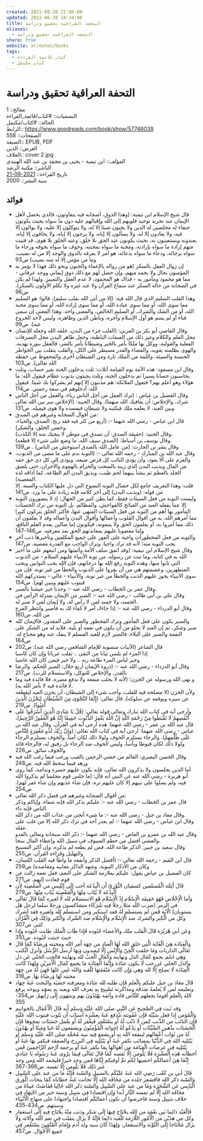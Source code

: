 ```yaml
---  
created: 2021-08-20 22:00:00  
updated: 2022-06-20 18:34:00  
title: التحفة العراقية تحقيق ودراسة  
aliases:  
  - التحفة العراقية تحقيق ودراسة  
share: true  
website: ar/notes/books  
tags:  
  - كتاب_قائمة_القراءة  
  - كتاب_مكتمل  
---  
```

  
  
# التحفة العراقية تحقيق ودراسة  
  
معالج:: 1  
التسميات:: #كتاب/قائمة_القراءة  
الحالة:: #كتاب/مكتمل  
الرابط:: <https://www.goodreads.com/book/show/57746039>  
الصفحات:: 558  
الصيغة:: EPUB, PDF  
الغرض:: الدين  
الغلاف:: cover 2.jpg  
المؤلف:: ابن تيمية - يحيى بن محمد بن عبد الله الهنيدي  
الناشر:: مكتبة الرشد  
تاريخ القراءة:: [2021-09-21](2021-09-21.md)  
سنة النشر:: 2000  
  
## فوائد  
  
- قال شيخ الإسلام ابن تيمية: (وهذا الذوق، أصحابه فيه يتفاوتون، فالذي يحصل لأهل الإيمان عند تجرید توحيد قلوبهم إلى الله وإقبالهم عليه دون ما سواه بحيث يكونون حنفاء له مخلصين له الدين ولا يحبون شيئا إلا له، ولا يتوكلون إلا عليه، ولا يوالون إلا فيه، ولا يعادون إلا له، ولا يسألون إلا إياه، ولا يرجون إلا إياه، ولا يخافون إلا إياه، يعبدونه ويستعينون به، بحيث يكونون عند الحق بلا خلق، وعند الخلق بلا هوى، قد فنيت عنهم إرادة ما سواه بإرادته، ومحبة ما سواه بمحبته، وخوف ما سواه بخوفه ورجاء ما سواه برجائه، ودعاء ما سواه بدعائه، هو أمر لا يعرفه بالذوق والوجد إلا من له نصيب، وما من مؤمن إلا له منه نصيب) ص93  
- إن زوال العقل بالسكر (هو من زواله بالإغماء والجنون ونحو ذلك فهذا لا يؤمر به المؤمنون بحال ولا يحمد منهم، وإن حصل لهم مع ذلك ذوق إيماني ووجد عرفاني - مما هو محمود ومأمور به - فذاك هو المحمود، لا عدم العقل والتمييز. ولهذا لم يكن في الصحابة من حاله السكر عند سماع القرآن ولا عند غيره ولا تكلم الأولون بالسكر). ص96  
- وهذا القلب السليم الذي قال الله فيه: (إلا من أتى الله بقلب سليم)، قالوا: هو السليم مما سوى الله، أو مما سوى عبادة الله، أو مما سوی إرادة الله، أو مما سوى محبة الله، أو من الشك والشرك، أو السليم الخالص، والمعنى واحد. وهذا المعنى إن سمي فناء أو لم يسم هو أول الإسلام وآخره، وباطن الدين وظاهره، وليس لأحد الخروج عنه). ص99  
- وقال القاضي أبو بكر بن العربي: (القلب جزء من البدن، خلقه الله وجعله للإنسان محل العلم والكلام وغير ذلك من الصفات الباطنة، وجعل ظاهر البدن محل التصرفات الفعلية والقولية، ووكل بها ملكا يأمر بالخير وشیطانا يأمر بالشر، فالعقل بنوره يهديه، والهوى بظلمته يغويه، والقضاء والقدر مسيطر على الكل، والقلب يتقلب بين الخواطر الحسنة والسيئة، واللمة من الملك تارة ومن الشيطان أخرى والمحفوظ من حفظه الله تعالی). ص103  
- وقال ابن مسعود: هذه الأمة يوم القيامة أثلاث: ثلث يدخلون الجنة بغير حساب، وثلث يحاسبون حسابا يسيرا ثم يدخلون الجنة، وثلث يجيئون بذنوب عظام فيقول الله: ما هؤلاء وهو أعلم بهم؟ فتقول الملائكة: هم مذنبون إلا إنهم لم يشركوا بك شيئا. فيقول الله: أدخلوهم في سعة رحمتي. ص114  
- وقال الفضيل بن عياض : (ترك العمل من أجل الناس ریاء، والعمل من أجل الناس شرك، والإخلاص: أن يعافيك الله منهما). وقال الجنيد: (الإخلاص سر بين الله تعالى وبين العبد، لا يعلمه ملك فيكتبه ولا شيطان فيفسده ولا هوى فيميله. ص131  
- من أقوال الصحابة وغيرهم في الصدق:  
  قال ابن عباس - رضي الله عنهما -: (أربع من كثر فيه فقد ربح: الصدق، والحياء، وحسن الخلق، والشكر).  
  وقال الجنيد: (حقيقة الصدق: أن تصدق في موطن لا ينجيك منه إلا الكذب).  
  وقال يوسف بن أسباط: (الصدق سیف الله، ما وضع على شيء إلا قطعه).  
  وقال بشر بن الحارث: (من عامل الله بالصدق استوحش من الناس) . ص139  
- وقال عبد الله بن المبارك - رحمه الله تعالى -: (التوبة ندم على ما مضى من الذنوب، والعزم على ألا يعود، وأن يؤدي التائب كل فرض ضيعه، ويؤدي إلى كل ذي حق حقه من المال ويذيب البدن الذي زينه بالسحت والحرام بالهموم والأحزان، حتى يلصق الجلد بالعظم ثم ينشأ بينهما لحم طيب، ويذيق البدن ألم الطاعة، كما أذاقه لذة المعصية).  
  قلت: وهذا التعريف جامع لكل خصال التوبة النصوح التي دل عليها الكتاب والسنة. إلا من قوله: (ويذيب البدن) إلى آخر كلامه فإنه زيادة على ما ورد. ص141  
- وليست التوبة من فعل السيئات فقط، كما يظن كثير من الجهال؛ إذ لا يتصورون التوبة إلا عما يفعله العبد من القبائح کالفواحش، والمظالم، بل التوبة من ترك الحسنات المأمور بها أهم من التوبة من فعل السيئات المنهي عنها، فأكثر الخلق يتركون كثيرا مما أمرهم الله. به من أقوال القلوب وأعمالها وأقوال البدن وأعماله وقد لا يعلمون أن ذلك مما أمروا به، أو يعلمون الحق ولا يتبعونه، فيكونون إما ضالين بعدم العلم النافع، وإما مغضوبا عليهم بمعاندتهم الحق بعد معرفته. ص146-147  
- والتوبة من فعل المحظورات واجبة على الفور على جميع المكلفين وتأخيرها ذنب آخر يجب التوبة منه؛ لأنه قد ترك واجبا. وترك الواجب مع القدرة معصية. ص147  
- وقال شيخ الإسلام ابن تيمية: (وقد اتفق سلف الأمة وأئمتها ومن اتبعهم على ما أخبر الله به في كتابه، وما ثبت عن رسوله، من توبة الأنبياء عليهم السلام - من الذنوب التي تابوا منها، وهذه التوبة رفع الله بها درجاتهم، فإن الله يحب التوابين ويحب المتطهرين، وعصمتهم هي من أن يقروا على الذنوب والخطأ من غير توبة. فإن من سوى الأنبياء يجوز عليهم الذنب والخطأ من غير توبة، والأنبياء - غالي - يستدركهم الله فیتوب عليهم ويبين لهم). ص154  
- وقال عمر بن الخطاب - رضي الله عنه -: وجدنا خير عيشنا بالصبر.  
  وقال علي بن أبي طالب - رضي الله عنه -: الصبر من الإيمان بمنزلة الرأس في الجسد، ولا جسد لمن لا رأس له، ولا إيمان لمن لا صبر له.  
  وقال أبو الدرداء - رضي الله عنه -: إذا جاءك أمر لا كفاء لك به فأصبر وانتظر الفرج من الله. ص160  
- والصبر يكون على فعل المأمور وترك المحظور والصبر على المقدور، فالإيمان كله صبر وشکر، ثم إن العبد لا يخلو من أن يكون في نعمة أو بلية، فلابد له من الشكر على النعمة والصبر على البلاء، فالصبر لازم للعبد المسلم لا ينفك عنه وهو محتاج له. ص164  
- قال الشاعر (اﻷبيات منسوبة للإمام الشافعي رضي الله عنه): ص202  
  إذا المرء لم يلبس ثيابا من التقى .. تقلب عريانا وإن كان كاسيا  
  وخیر لباس المرء طاعة ربه .. ولا خير فيمن كان الله عاصيا  
- وقال أبو الدرداء - رضي الله عنه -: (ذروة الإيمان أربع خلال: الصبر للحكم، والرضا بالقدر، والإخلاص للتوكل، والاستسلام للرب). ص217  
- و نهى الله ورسوله عن الحزن؛ (لأنه لا يجلب منفعة ولا يدفع مضرة، فلا فائدة فيه وما لا فائدة فيه لا يأمر الله به).  
  ولأن الحزن (لا مصلحة فيه للقلب، وأحب شيء إلى الشيطان، أن يحزن العبد ليقطعه عن سيره ويوقفه عن سلوكه)، قال تعالى: (إِنَّمَا النَّجْوَى مِنَ الشَّيْطَانِ لِيَحْزُنَ الَّذِينَ آمَنُوا). ص219  
- وأرجی آية في كتاب الله تبارك وتعالى قوله تعالى: (قُلْ يَا عِبَادِيَ الَّذِينَ أَسْرَفُوا عَلَى أَنْفُسِهِمْ لَا تَقْنَطُوا مِنْ رَحْمَةِ اللَّهِ إِنَّ اللَّهَ يَغْفِرُ الذُّنُوبَ جَمِيعًا إِنَّهُ هُوَ الْغَفُورُ الرَّحِيمُ)، قال عبد الله بن عمر - رضي الله عنهما: هذه أرجی آية في القرآن. وقال عبد الله بن عباس - رضي الله عنهما: أرجی آية في كتاب الله تعالى: (وَإِنَّ رَبَّكَ لَذُو مَغْفِرَةٍ لِلنَّاسِ عَلَى ظُلْمِهِمْ). والرجاء يستلزم الخوف ولولا ذلك لكان أمنا، والخوف يستلزم الرجاء ولولا ذلك لكان قنوطا ويأسا، وليس الخوف ضد الرجاء بل رفيق له، فالرجاء قائد والخوف سائق. ص226  
- وقال الحسن البصري: العالم من خشي الرحمن بالغيب ورغب فيما رغب الله فيه وزهد فيما سخط الله فيه. ص248  
- أما الذين يجلسون ولا يذكرون الله تعالى، فإنه يكون عليهم حسرة وندامة، كما روى أبو هريرة - رضي الله عنه عن النبي أنه قال: (ما جلس قوم مجلسا لم يذكروا الله فيه، ولم يصلوا على نبيهم إلا كان عليهم ترة، فإن شاء عذبهم وإن شاء غفر لهم). ص254  
- من أقوال الصحابة وغيرهم في فضل ذكر الله تعالی:  
  قال عمر بن الخطاب - رضي الله عنه -: عليكم بذكر الله فإنه شفاء، وإياكم وذكر الناس فإنه داء.  
  وقال معاذ بن جبل - رضي الله عنه -: ما شيء أنجي من عذاب الله من ذكر الله.  
  وقال ابن عباس - رضي الله عنهما -: لم يعذر أحد في ترك ذكر الله إلا من غلب على عقله.  
  وقال عبد الله بن عمرو بن العاص - رضي الله عنهما -: ذكر الله سبحانه وتعالى بالغدو والعشي أفضل من حطم السيوف في سبيل الله وإعطاء المال سحا.  
  وقال سعيد بن جبير: الذكر طاعة الله، فمن لم يطعه لم يذكره، وإن أكثر التسبيح والتهليل وقراءة القرآن. ص255  
- قال ابن القيم - رحمه الله تعالى -: (أفضل الذكر وأنفعه ما واطأ فيه القلب اللسان، وكان من الأذكار النبوية، وشهد الذاكر معانيه ومقاصده) ص259  
- كان الفضيل بن عياض يقول: عليكم بملازمة الشكر على النعم، فقل نعمة زالت عن قوم فعادت إليهم. ص271  
- قَالَ أَئِمَّة الْمُسلمين كسفيان الثَّوْريّ أَن الْبِدْعَة أحب إِلَى إِبْلِيس من الْمعْصِيَة لِأَن الْبِدْعَة لَا يُتَاب مِنْهَا وَالْمَعْصِيَة يُتَاب مِنْهَا. ص279  
- وَأما الْإِخْلَاص فَهُوَ حَقِيقَة الْإِسْلَام إِذْ الْإِسْلَام هُوَ الاستسلام لله لَا لغيره كَمَا قَالَ تَعَالَى في الزمر (ضرب الله مثلا رجلا فِيهِ شُرَكَاء متشاكسون ورجلا سلما لرجل هَل يستويان) الْآيَة فَمن لم يستسلم لَهُ فقد استكبر وَمن استسلم لله وَلغيره فقد أشرك وكل من الْكبر والشرك ضد الْإِسْلَام وَالْإِسْلَام ضد الشّرك وَالْكبر وَذَلِكَ فِي الْقُرْآن كثير. ص307  
- وَعَن أبي هُرَيْرَة قَالَ الْقلب ملك والأعضاء جُنُوده فَإِذا طَابَ الْملك طابت جُنُوده وَإِذا خبث خبثت جُنُوده. ص310  
- وَالْعِبَادَة هِيَ الْغَايَة الَّتِي خلق الله لَهَا الْعباد من جِهَة أَمر الله ومحبته وَرضَاهُ كَمَا قَالَ تَعَالَى الذاريات وَمَا خلقت الْجِنّ وَالْإِنْس إِلَّا ليعبدون وَبهَا أرسل الرُّسُل وَأنزل الْكتب وَهِي اسْم يجمع كَمَال الذل ونهايته وَكَمَال الْحبّ لله ونهايته فالحب الخلي عَن ذل والذل الخلي عَن حب لَا يكون عبَادَة وَإِنَّمَا الْعِبَادَة مَا يجمع كَمَال الْأَمريْنِ وَلِهَذَا كَانَت الْعِبَادَة لَا تصلح إِلَّا لله وَهِي وَإِن كَانَت مَنْفَعَتهَا للْعَبد وَالله غَنِي عَنْهَا فَهِيَ لَهُ من جِهَة محبته لَهَا وَرضَاهُ بهَا. ص318  
- قَالَ معَاذ بن جبل عليكم بِالْعلمِ فَإِن طلبه لله عبَادَة ومعرفته خشيَة والبحث عَنهُ جِهَاد وتعليمه لمن لَا يُعلمهُ صَدَقَة ومذاكرته تَسْبِيح بِهِ يعرف الله ويعبد بِهِ يمجد ويوحد يرفع الله بِالْعلمِ أقوما يجعلهم للنَّاس قادة وأئمة يَهْتَدُونَ بهم وينتهون إِلَى رَأْيهمْ. ص354-355  
- وَقد ثَبت فِي الصَّحِيح عَن النَّبِي صلى الله عَلَيْهِ وَسلم أَنه قَالَ الْأَعْمَال بالخواتيم وَالْمُؤمن إِذا فعل سَيِّئَة فَإِن عُقُوبَته تنْدَفع عَنهُ بِعشْرَة أَسبَاب أَن يَتُوب فيتوب الله عَلَيْهِ فَإِن التائب من الذَّنب كمن لَا ذَنْب لَهُ أَو يسْتَغْفر فَيغْفر لَهُ أَو يعْمل حَسَنَات تمحوها فَإِن الْحَسَنَات يذْهبن السَّيِّئَات أَو يَدْعُو لَهُ إخوانه الْمُؤْمِنُونَ ويشفعون لَهُ حَيا وَمَيتًا أَو يهْدُونَ لَهُ من ثَوَاب أَعْمَالهم لينفعه الله بِهِ أَو يشفع فِيهِ نبيه مُحَمَّد صلى الله عَلَيْهِ وَسلم أَو يَبْتَلِيه الله فِي الدُّنْيَا بمصائب تكفر عَنهُ أَو يَبْتَلِيه فِي البرزخ والصعقة فيكفر بهَا عَنهُ أَو يَبْتَلِيه فِي عرصات الْقِيَامَة من أهوالها بِمَا يكفر عَنهُ أَو يرحمه أرْحم الرَّاحِمِينَ فَمن أخطأته هَذِه الْعشْرَة فَلَا يَلُومن إِلَّا نَفسه كَمَا قَالَ تَعَالَى فِيمَا يرْوى عَنهُ رَسُوله يَا عبَادي إِنَّمَا هِيَ أَعمالكُم احصيها لكم ثمَّ أوفيكم إِيَّاهَا فَمن وجد خيرا فليحمد الله وَمن وجد غير ذَلِك فَلَا يَلُومن إِلَّا نَفسه. ص366-367  
- قَالَ أبي بن كَعْب رَضِي الله عَنهُ عَلَيْكُم بالسبيل وَالسّنة فَإِنَّهُ مَا من عبد على السَّبِيل وَالسّنة ذكر الله فاقشعر جلده من مَخَافَة الله إِلَّا تحاتت عَنهُ خطاياه كَمَا يتحات الْوَرق الْيَابِس عَن الشَّجَرَة وَمَا من عبد على السَّبِيل وَالسّنة ذكر الله خَالِيا فَفَاضَتْ عَيناهُ من مَخَافَة الله إِلَّا لم تمسه النَّار أبدا وَإِن اقتصادا فِي سَبِيل وَسنة خير من اجْتِهَاد فِي خلاف سَبِيل وَسنة فاحرصوا أَن تكون أَعمالكُم اقتصادا واجتهادا على منهاج الْأَنْبِيَاء وسنتهم. ص434-435  
- فَالْعَبْد دَائِما بَين نعْمَة من الله يحْتَاج فِيهَا إِلَى شكر وذنب مِنْهُ يحْتَاج فِيهِ إِلَى استغفار وكل من هذَيْن من الْأُمُور اللَّازِمَة للْعَبد دَائِما فَإِنَّهُ لَا يزَال يتقلب فِي نعم الله وآلائه وَلَا يزَال مُحْتَاجا إِلَى التَّوْبَة والاستغفار، وَلِهَذَا كَانَ سيد ولد آدم وَإِمَام الْمُتَّقِينَ يسْتَغْفر فِي جَمِيع الْأَحْوَال. ص457  
